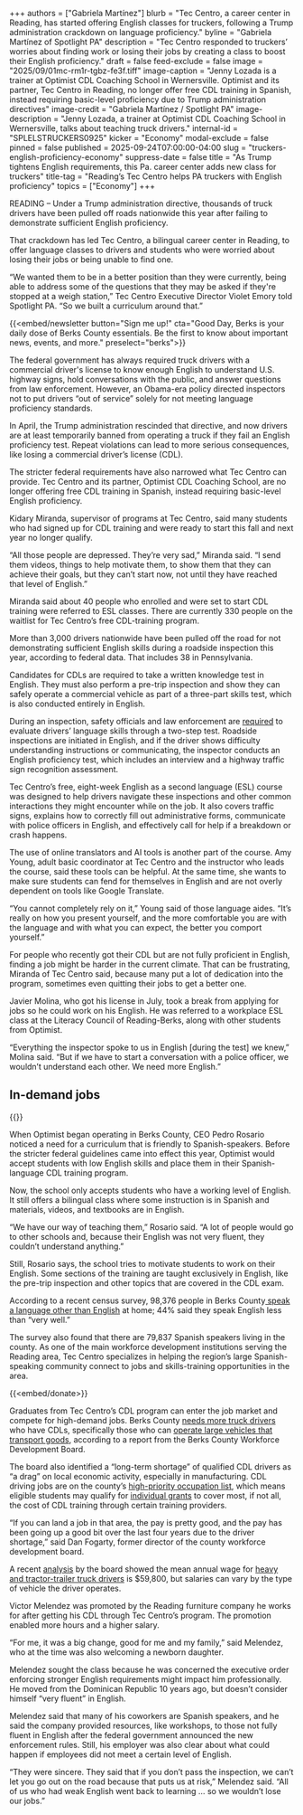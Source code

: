+++
authors = ["Gabriela Martínez"]
blurb = "Tec Centro, a career center in Reading, has started offering English classes for truckers, following a Trump administration crackdown on language proficiency."
byline = "Gabriela Martínez of Spotlight PA"
description = "Tec Centro responded to truckers’ worries about finding work or losing their jobs by creating a class to boost their English proficiency."
draft = false
feed-exclude = false
image = "2025/09/01mc-rm1r-tgbz-fe3f.tiff"
image-caption = "Jenny Lozada is a trainer at Optimist CDL Coaching School in Wernersville. Optimist and its partner, Tec Centro in Reading, no longer offer free CDL training in Spanish, instead requiring basic-level proficiency due to Trump administration directives"
image-credit = "Gabriela Martínez / Spotlight PA"
image-description = "Jenny Lozada, a trainer at Optimist CDL Coaching School in Wernersville, talks about teaching truck drivers."
internal-id = "SPLELSTRUCKERS0925"
kicker = "Economy"
modal-exclude = false
pinned = false
published = 2025-09-24T07:00:00-04:00
slug = "truckers-english-proficiency-economy"
suppress-date = false
title = "As Trump tightens English requirements, this Pa. career center adds new class for truckers"
title-tag = "Reading’s Tec Centro helps PA truckers with English proficiency"
topics = ["Economy"]
+++

READING – Under a Trump administration directive, thousands of truck drivers have been pulled off roads nationwide this year after failing to demonstrate sufficient English proficiency.

That crackdown has led Tec Centro, a bilingual career center in Reading, to offer language classes to drivers and students who were worried about losing their jobs or being unable to find one.

“We wanted them to be in a better position than they were currently, being able to address some of the questions that they may be asked if they&#39;re stopped at a weigh station,” Tec Centro Executive Director Violet Emory told Spotlight PA. “So we built a curriculum around that.”

{{<embed/newsletter button="Sign me up!" cta="Good Day, Berks is your daily dose of Berks County essentials. Be the first to know about important news, events, and more." preselect="berks">}}

The federal government has always required truck drivers with a commercial driver&#39;s license to know enough English to understand U.S. highway signs, hold conversations with the public, and answer questions from law enforcement. However, an Obama-era policy directed inspectors not to put drivers “out of service” solely for not meeting language proficiency standards.

In April, the Trump administration rescinded that directive, and now drivers are at least temporarily banned from operating a truck if they fail an English proficiency test. Repeat violations can lead to more serious consequences, like losing a commercial driver’s license (CDL).

The stricter federal requirements have also narrowed what Tec Centro can provide. Tec Centro and its partner, Optimist CDL Coaching School, are no longer offering free CDL training in Spanish, instead requiring basic-level English proficiency.

Kidary Miranda, supervisor of programs at Tec Centro, said many students who had signed up for CDL training and were ready to start this fall and next year no longer qualify.

“All those people are depressed. They’re very sad,” Miranda said. “I send them videos, things to help motivate them, to show them that they can achieve their goals, but they can’t start now, not until they have reached that level of English.”

Miranda said about 40 people who enrolled and were set to start CDL training were referred to ESL classes. There are currently 330 people on the waitlist for Tec Centro’s free CDL-training program.

More than 3,000 drivers nationwide have been pulled off the road for not demonstrating sufficient English skills during a roadside inspection this year, according to federal data. That includes 38 in Pennsylvania.

Candidates for CDLs are required to take a written knowledge test in English. They must also perform a pre-trip inspection and show they can safely operate a commercial vehicle as part of a three-part skills test, which is also conducted entirely in English.

During an inspection, safety officials and law enforcement are <a href="https://www.fmcsa.dot.gov/sites/fmcsa.dot.gov/files/2025-05/FMCSA%20ELP%20Guidance%20with%20Attachments%20Final%20%285-20-2025%29_Redacted.pdf">required</a> to evaluate drivers’ language skills through a two-step test. Roadside inspections are initiated in English, and if the driver shows difficulty understanding instructions or communicating, the inspector conducts an English proficiency test, which includes an interview and a highway traffic sign recognition assessment.

Tec Centro’s free, eight-week English as a second language (ESL) course was designed to help drivers navigate these inspections and other common interactions they might encounter while on the job. It also covers traffic signs, explains how to correctly fill out administrative forms, communicate with police officers in English, and effectively call for help if a breakdown or crash happens.

The use of online translators and AI tools is another part of the course. Amy Young, adult basic coordinator at Tec Centro and the instructor who leads the course, said these tools can be helpful. At the same time, she wants to make sure students can fend for themselves in English and are not overly dependent on tools like Google Translate.

“You cannot completely rely on it,” Young said of those language aides. “It’s really on how you present yourself, and the more comfortable you are with the language and with what you can expect, the better you comport yourself.”

For people who recently got their CDL but are not fully proficient in English, finding a job might be harder in the current climate. That can be frustrating, Miranda of Tec Centro said, because many put a lot of dedication into the program, sometimes even quitting their jobs to get a better one.

Javier Molina, who got his license in July, took a break from applying for jobs so he could work on his English. He was referred to a workplace ESL class at the Literacy Council of Reading-Berks, along with other students from Optimist.

“Everything the inspector spoke to us in English \[during the test\] we knew,” Molina said. “But if we have to start a conversation with a police officer, we wouldn’t understand each other. We need more English.”

## In-demand jobs

{{<picture src="2025/09/01mc-rn1y-jvmq-ywv9.jpeg" description="Victor Melendez sits in the cab of a tractor-trailer." caption="Trucker Victor Melendez earned his CDL through Tec Centro, a bilingual career center in Reading. When stricter language requirements were announced earlier this year, he felt the need to work on his English." credit="Gabriela Martínez / Spotlight PA">}}

When Optimist began operating in Berks County, CEO Pedro Rosario noticed a need for a curriculum that is friendly to Spanish-speakers. Before the stricter federal guidelines came into effect this year, Optimist would accept students with low English skills and place them in their Spanish-language CDL training program.

Now, the school only accepts students who have a working level of English. It still offers a bilingual class where some instruction is in Spanish and materials, videos, and textbooks are in English.

“We have our way of teaching them,” Rosario said. “A lot of people would go to other schools and, because their English was not very fluent, they couldn’t understand anything.”

Still, Rosario says, the school tries to motivate students to work on their English. Some sections of the training are taught exclusively in English, like the pre-trip inspection and other topics that are covered in the CDL exam.

According to a recent census survey, 98,376 people in Berks County<a href="https://data.census.gov/table/ACSST1Y2024.S1601?t=Language+Spoken+at+Home&amp;g=050XX00US42011_060XX00US4201163624"> speak a language other than English</a> at home; 44% said they speak English less than “very well.”

The survey also found that there are 79,837 Spanish speakers living in the county. As one of the main workforce development institutions serving the Reading area, Tec Centro specializes in helping the region’s large Spanish-speaking community connect to jobs and skills-training opportunities in the area.

{{<embed/donate>}}

Graduates from Tec Centro’s CDL program can enter the job market and compete for high-demand jobs. Berks County <a href="https://www.berkspa.gov/getmedia/80225545-f20f-4658-a430-b19113cf8ac2/Berks-WDB-4-Year-Local-Plan-PY2025-PY2028_Final.pdf">needs more truck drivers</a> who have CDLs, specifically those who can <a href="https://www.bls.gov/ooh/transportation-and-material-moving/heavy-and-tractor-trailer-truck-drivers.htm">operate large vehicles that transport goods</a>, according to a report from the Berks County Workforce Development Board.

The board also identified a “long-term shortage” of qualified CDL drivers as “a drag” on local economic activity, especially in manufacturing. CDL driving jobs are on the county’s <a href="https://www.pa.gov/agencies/dli/resources/statistic-materials/products/high-priority-occupations">high-priority occupation list</a>, which means eligible students may qualify for <a href="https://www.racc.edu/services/career-link">individual grants</a> to cover most, if not all, the cost of CDL training through certain training providers.

“If you can land a job in that area, the pay is pretty good, and the pay has been going up a good bit over the last four years due to the driver shortage,” said Dan Fogarty, former director of the county workforce development board.

A recent <a href="https://www.berkspa.gov/getmedia/80225545-f20f-4658-a430-b19113cf8ac2/Berks-WDB-4-Year-Local-Plan-PY2025-PY2028_Final.pdf">analysis</a> by the board showed the mean annual wage for <a href="https://www.bls.gov/ooh/transportation-and-material-moving/heavy-and-tractor-trailer-truck-drivers.htm">heavy and tractor-trailer truck drivers</a> is $59,800, but salaries can vary by the type of vehicle the driver operates.

Victor Melendez was promoted by the Reading furniture company he works for after getting his CDL through Tec Centro’s program. The promotion enabled more hours and a higher salary.

“For me, it was a big change, good for me and my family,” said Melendez, who at the time was also welcoming a newborn daughter.

Melendez sought the class because he was concerned the executive order enforcing stronger English requirements might impact him professionally. He moved from the Dominican Republic 10 years ago, but doesn’t consider himself “very fluent” in English.

Melendez said that many of his coworkers are Spanish speakers, and he said the company provided resources, like workshops, to those not fully fluent in English after the federal government announced the new enforcement rules. Still, his employer was also clear about what could happen if employees did not meet a certain level of English.

“They were sincere. They said that if you don’t pass the inspection, we can’t let you go out on the road because that puts us at risk,” Melendez said. “All of us who had weak English went back to learning … so we wouldn’t lose our jobs.”<strong></strong>

